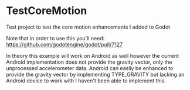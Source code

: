 # TestCoreMotion
Test project to test the core motion enhancements I added to Godot

Note that in order to use this you'll need:
https://github.com/godotengine/godot/pull/7127

In theory this example will work on Android as well however the current Android implementation does not provide the gravity vector, only the unprocessed accelerometer data. 
Android can easily be enhanced to provide the gravity vector by implementing TYPE_GRAVITY but lacking an Android device to work with I haven't been able to implement this.